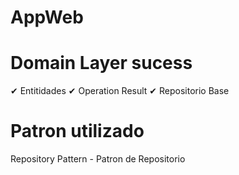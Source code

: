 # AppWeb
# Domain Layer sucess 
✔ Entitidades
✔ Operation Result
✔ Repositorio Base

# Patron utilizado 
Repository Pattern - Patron de Repositorio
